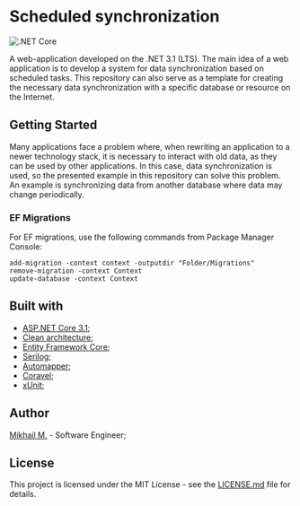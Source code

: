 # Scheduled synchronization

![.NET Core](https://github.com/MikhailMasny/awesome-synchronization/workflows/.NET%20Core/badge.svg)

A web-application developed on the .NET 3.1 (LTS). The main idea of a web application is to develop a system for data synchronization based on scheduled tasks. This repository can also serve as a template for creating the necessary data synchronization with a specific database or resource on the Internet.

## Getting Started

Many applications face a problem where, when rewriting an application to a newer technology stack, it is necessary to interact with old data, as they can be used by other applications. In this case, data synchronization is used, so the presented example in this repository can solve this problem. An example is synchronizing data from another database where data may change periodically.

### EF Migrations

For EF migrations, use the following commands from Package Manager Console:

```
add-migration -context context -outputdir "Folder/Migrations"
remove-migration -context Context
update-database -context Context
```

## Built with
- [ASP.NET Core 3.1](https://docs.microsoft.com/en-us/aspnet/core/);
- [Clean architecture](https://docs.microsoft.com/en-us/dotnet/architecture/modern-web-apps-azure/common-web-application-architectures);
- [Entity Framework Core](https://docs.microsoft.com/en-us/ef/core/);
- [Serilog](https://serilog.net/);
- [Automapper](https://automapper.org/);
- [Coravel](https://github.com/jamesmh/coravel);
- [xUnit](https://xunit.net/);

## Author
[Mikhail M.](https://mikhailmasny.github.io/) - Software Engineer;

## License
This project is licensed under the MIT License - see the [LICENSE.md](https://github.com/MikhailMasny/awesome-synchronization/blob/master/LICENSE) file for details.
